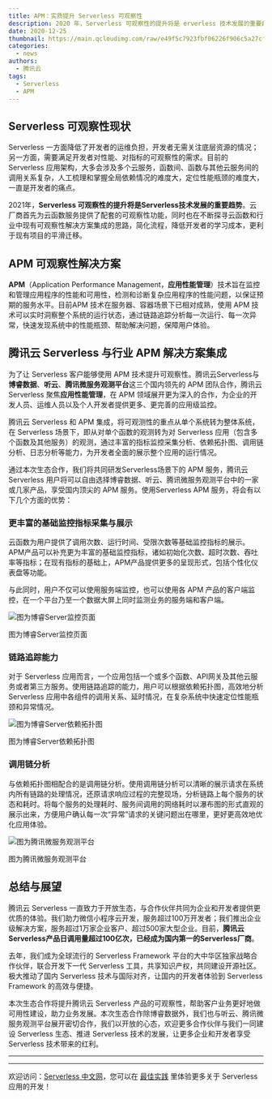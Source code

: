 ```yaml
---
title: APM：实质提升 Serverless 可观察性
description: 2020 年，Serverless 可观察性的提升将是 erverless 技术发展的重要趋势
date: 2020-12-25
thumbnail: https://main.qcloudimg.com/raw/e49f5c7923fbf06226f906c5a27cf573.jpg
categories:
  - news
authors:
  - 腾讯云
tags:
  - Serverless
  - APM
---
```


## Serverless 可观察性现状

Serverless 一方面降低了开发者的运维负担，开发者无需关注底层资源的情况；另一方面，需要满足开发者对性能、对指标的可观察性的需求。目前的 Serverless 应用架构，大多会涉及多个云服务，函数间、函数与其他云服务间的调用关系复杂，人工梳理和掌握全局依赖情况的难度大，定位性能瓶颈的难度大，一直是开发者的痛点。

2021年，**Serverless 可观察性的提升将是Serverless技术发展的重要趋势**。云厂商首先为云函数服务提供了配套的可观察性功能，同时也在不断探寻云函数和行业中现有可观察性解决方案集成的思路，简化流程，降低开发者的学习成本，更利于现有项目的平滑迁移。



## APM 可观察性解决方案

**APM**（Application Performance Management，**应用性能管理**）技术旨在监控和管理应用程序的性能和可用性，检测和诊断复杂应用程序的性能问题，以保证预期的服务水平。目前APM 技术在服务器、容器场景下已相对成熟，使用 APM 技术可以实时洞察整个系统的运行状态，通过链路追踪分析每一次运行、每一次异常，快速发现系统中的性能瓶颈、帮助解决问题，保障用户体验。



## 腾讯云 Serverless 与行业 APM 解决方案集成

为了让 Serverless 客户能够使用 APM 技术提升可观察性。腾讯云Serverless与**博睿数据**、**听云**、**腾讯微服务观测平台**这三个国内领先的 APM 团队合作，腾讯云 Serverless 聚焦**应用性能管理**，在 APM 领域展开更为深入的合作，为企业的开发人员、运维人员以及个人开发者提供更多、更完善的应用级监控。

腾讯云 Serverless 和 APM 集成，将可观测性的重点从单个系统转为整体系统，在 Serverless 场景下，即从对单个函数的观测转为对 Serverless 应用（包含多个函数及其他服务）的观测，通过丰富的指标监控采集分析、依赖拓扑图、调用链分析、日志分析等能力，为开发者全面的展示整个应用的运行情况。

通过本次生态合作，我们将共同研发Serverless场景下的 APM 服务，腾讯云 Serverless 用户将可以自由选择博睿数据、听云、腾讯微服务观测平台中的一家或几家产品，享受国内顶尖的 APM 服务。使用Serverless APM 服务，将会有以下几个方面的优势：

### 更丰富的基础监控指标采集与展示

云函数为用户提供了调用次数、运行时间、受限次数等基础监控指标的展示。APM产品可以补充更为丰富的基础监控指标，诸如初始化次数、超时次数、吞吐率等指标；在现有指标的基础上，APM产品提供更多的呈现形式，包括个性化仪表盘等功能。

与此同时，用户不仅可以使用服务端监控，也可以使用各 APM 产品的客户端监控，在一个平台乃至一个数据大屏上同时监测业务的服务端和客户端。

![图为博睿Server监控页面](https://main.qcloudimg.com/raw/b4bdad2c87e687d3a26ee647c9659114.png)

图为博睿Server监控页面

### 链路追踪能力

对于 Serverless 应用而言，一个应用包括一个或多个函数、API网关及其他云服务或者第三方服务。使用链路追踪的能力，用户可以根据依赖拓扑图，高效地分析 Serverless 应用中各组件的调用关系、延时情况，在复杂系统中快速定位性能瓶颈和异常情况。

![图为博睿Server依赖拓扑图](https://main.qcloudimg.com/raw/a0d138e35c8142aabb93517019ae857a.png)

图为博睿Server依赖拓扑图

### 调用链分析

与依赖拓扑图相配合的是调用链分析。使用调用链分析可以清晰的展示请求在系统内所有链路的处理情况，还原请求响应过程的完整现场，分析链路上每个服务的状态和耗时。将每个服务的处理耗时、服务间调用的网络耗时以瀑布图的形式直观的展示出来，方便用户确认每一次“异常”请求的关键问题出在哪里，更好更高效地优化应用体验。

![图为腾讯微服务观测平台](https://main.qcloudimg.com/raw/aa5caffd74c3a52bb35ad90becd2d84c.png)

图为腾讯微服务观测平台



## 总结与展望

腾讯云 Serverless 一直致力于开放生态，与合作伙伴共同为企业和开发者提供更优质的体验。我们助力微信小程序云开发，服务超过100万开发者；我们推出企业级解决方案，服务超过1万家企业客户、超过500家大型企业。目前，**腾讯云Serverless产品日调用量超过100亿次，已经成为国内第一的Serverless厂商**。

去年，我们成为全球流行的 Serverless Framework 平台的大中华区独家战略合作伙伴，联合开发下一代 Serverless 工具，共享知识产权，共同建设开源社区。极大推动了国内 Serverless 技术与国际对齐，让国内的开发者体验到 Serverless Framework 的高效与便捷。

本次生态合作将提升腾讯云 Serverless 产品的可观察性，帮助客户业务更好地做可用性建设，助力业务发展。本次生态合作除博睿数据外，我们也与听云、腾讯微服务观测平台展开密切合作，我们以开放的心态，欢迎更多合作伙伴与我们一同建设 Serverless 生态、推进 Serverless 技术的发展，让更多企业和开发者享受 Serverless 技术带来的红利。

---
<div id='scf-deploy-iframe-or-md'></div>

---

欢迎访问：[Serverless 中文网](https://serverlesscloud.cn/)，您可以在 [最佳实践](https://serverlesscloud.cn/best-practice) 里体验更多关于 Serverless 应用的开发！